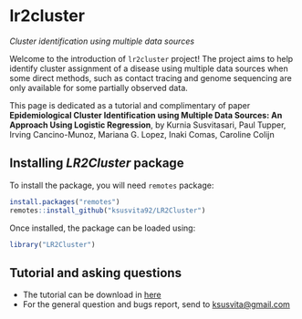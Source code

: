 # lr2cluster
*Cluster identification using multiple data sources*


Welcome to the introduction of `lr2cluster` project! The project aims to help identify cluster assignment of a disease using multiple data sources when some direct methods, such as contact tracing and genome sequencing are only available for some partially observed data.

This page is dedicated as a tutorial and complimentary of paper 
**Epidemiological Cluster Identification using Multiple Data Sources: An Approach Using Logistic Regression**, by
Kurnia Susvitasari, Paul Tupper, Irving Cancino-Munoz, Mariana G. Lopez, Inaki Comas, Caroline Colijn


## Installing *LR2Cluster* package
To install the package, you will need `remotes` package:

```r
install.packages("remotes")
remotes::install_github("ksusvita92/LR2Cluster")
```


Once installed, the package can be loaded using:

```r
library("LR2Cluster")
```

## Tutorial and asking questions
- The tutorial can be download in [here](https://github.com/ksusvita92/lr2cluster/blob/master/Tutorial.pdf)
- For the general question and bugs report, send to <ksusvita@gmail.com>
